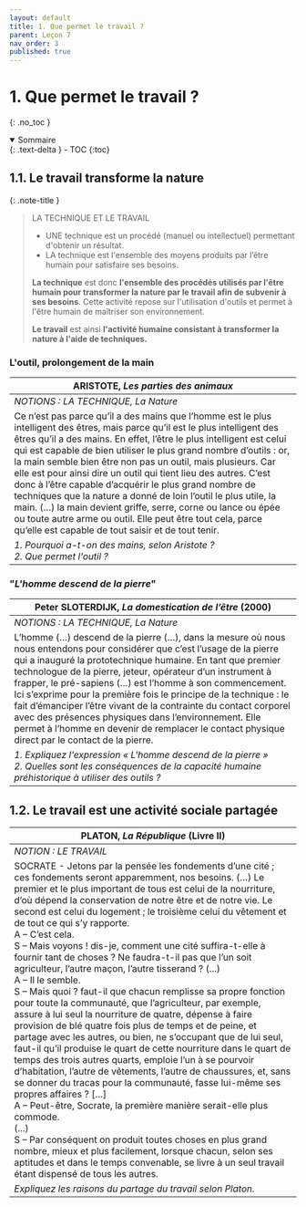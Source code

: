 ```yaml
---
layout: default
title: 1. Que permet le travail ?
parent: Leçon 7
nav_order: 3
published: true
---
```


# 1. Que permet le travail ?
{: .no_toc }

<details open markdown="block">
  <summary>
    Sommaire
  </summary>
  {: .text-delta }
- TOC
{:toc}
</details>

## 1.1. Le travail transforme la nature 

{: .note-title }
> LA TECHNIQUE ET LE TRAVAIL
>
> - UNE technique est un procédé (manuel ou intellectuel) permettant d'obtenir un résultat.
> - LA technique est l'ensemble des moyens produits par l’être humain pour satisfaire ses besoins.
>
> **La technique** est donc **l'ensemble des procédés utilisés par l'être humain pour transformer la nature par le travail afin de subvenir à ses besoins**. Cette activité repose sur l'utilisation d'outils et permet à l'être humain de maîtriser son environnement.
>
> **Le travail** est ainsi **l'activité humaine consistant à transformer la nature à l'aide de techniques.**

### L'outil, prolongement de la main

| ARISTOTE,  *Les parties des animaux*                         |
| ------------------------------------------------------------ |
| *NOTIONS : LA TECHNIQUE, La Nature*                          |
| Ce n’est pas  parce qu’il a des mains que l’homme est le plus intelligent des êtres, mais  parce qu’il est le plus intelligent des êtres qu’il a des mains. En effet,  l’être le plus intelligent est celui qui est capable de bien utiliser le plus  grand nombre d’outils : or, la main semble bien être non pas un outil,  mais plusieurs. Car elle est pour ainsi dire un outil qui tient lieu des  autres. C’est donc à l’être capable d’acquérir le plus grand nombre de  techniques que la nature a donné de loin l’outil le plus utile, la main. (…) la  main devient griffe, serre, corne ou lance ou épée ou toute autre arme ou  outil. Elle peut être tout cela, parce qu’elle est capable de tout saisir et  de tout tenir. |
| *1. Pourquoi a-t-on des mains, selon Aristote ?  <br />2. Que permet l'outil ?* |

### "*L'homme descend de la pierre*"

| Peter SLOTERDIJK, *La domestication de l’être* (2000)        |
| ------------------------------------------------------------ |
| *NOTIONS : LA TECHNIQUE, La Nature* |
| L’homme (…) descend de la pierre (…), dans la mesure où nous nous entendons pour considérer que c’est l’usage de la pierre qui a inauguré la prototechnique humaine. En tant que premier technologue de la pierre, jeteur, opérateur d’un instrument à frapper, le pré-sapiens (…) est l’homme à son commencement. Ici s’exprime pour la première fois le principe de la technique : le fait d’émanciper l’être vivant de la contrainte du contact corporel avec des présences physiques dans l’environnement. Elle permet à l’homme en devenir de remplacer le contact physique direct par le contact de la pierre. |
| *1. Expliquez l'expression « L'homme descend de la pierre »* *<br />2. Quelles sont les conséquences de la capacité humaine préhistorique à utiliser des outils ?* |

## 1.2. Le travail est une activité sociale partagée


| PLATON, *La République* (Livre II)                           |
| ------------------------------------------------------------ |
| *NOTION : LE TRAVAIL* |
| SOCRATE - Jetons par la pensée les fondements d’une cité ; ces fondements seront apparemment, nos besoins. (…) Le premier et le plus important de tous est celui de la nourriture, d’où dépend la conservation de notre être et de notre vie. Le second est celui du logement ; le troisième celui du vêtement et de tout ce qui s’y rapporte.<br/>A – C’est cela.<br/>S – Mais voyons ! dis-je, comment une cité suffira-t-elle à fournir tant de choses ? Ne faudra-t-il pas que l’un soit agriculteur, l’autre maçon, l’autre tisserand ? (...)<br/>A – Il le semble.<br/>S – Mais quoi ? faut-il que chacun remplisse sa propre fonction pour toute la communauté, que l’agriculteur, par exemple, assure à lui seul la nourriture de quatre, dépense à faire provision de blé quatre fois plus de temps et de peine, et partage avec les autres, ou bien, ne s’occupant que de lui seul, faut-il qu’il produise le quart de cette nourriture dans le quart de temps des trois autres quarts, emploie l’un à se pourvoir d’habitation, l’autre de vêtements, l’autre de chaussures, et, sans se donner du tracas pour la communauté, fasse lui-même ses propres affaires ? […]<br/>A – Peut-être, Socrate, la première manière serait-elle plus commode.<br/>(...)<br/>S – Par conséquent on produit toutes choses en plus grand nombre, mieux et plus facilement, lorsque chacun, selon ses aptitudes et dans le temps convenable, se livre à un seul travail étant dispensé de tous les autres. |
| *Expliquez les raisons du partage du travail selon Platon.*    |